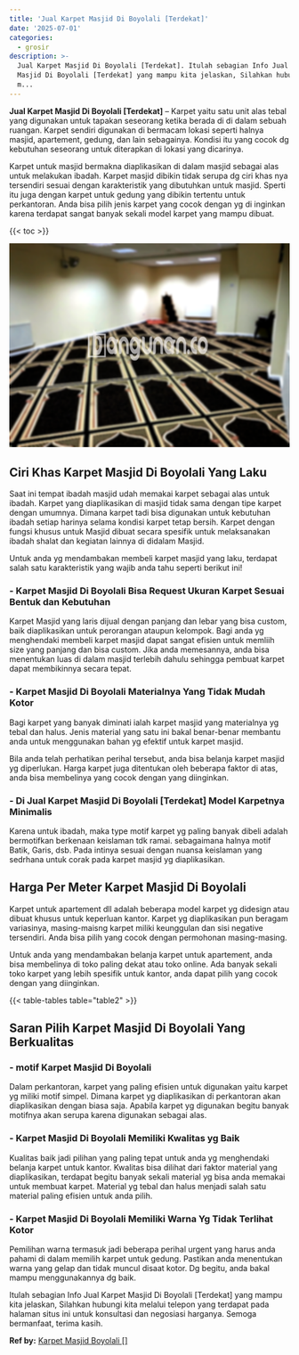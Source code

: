 ```yaml
---
title: 'Jual Karpet Masjid Di Boyolali [Terdekat]'
date: '2025-07-01'
categories:
  - grosir
description: >-
  Jual Karpet Masjid Di Boyolali [Terdekat]. Itulah sebagian Info Jual Karpet
  Masjid Di Boyolali [Terdekat] yang mampu kita jelaskan, Silahkan hubungi kita
  m...
---
```


**Jual Karpet Masjid Di Boyolali \[Terdekat\]** – Karpet yaitu satu unit alas tebal yang digunakan untuk tapakan seseorang ketika berada di di dalam sebuah ruangan. Karpet sendiri digunakan di bermacam lokasi seperti halnya masjid, apartement, gedung, dan lain sebagainya. Kondisi itu yang cocok dg kebutuhan seseorang untuk diterapkan di lokasi yang dicarinya.

Karpet untuk masjid bermakna diaplikasikan di dalam masjid sebagai alas untuk melakukan ibadah. Karpet masjid dibikin tidak serupa dg ciri khas nya tersendiri sesuai dengan karakteristik yang dibutuhkan untuk masjid. Sperti itu juga dengan karpet untuk gedung yang dibikin tertentu untuk perkantoran. Anda bisa pilih jenis karpet yang cocok dengan yg di inginkan karena terdapat sangat banyak sekali model karpet yang mampu dibuat.

{{< toc >}}

![Jual Karpet Masjid Di Boyolali [Terdekat]](/images/grosir-karpet-murah-57.png)

## Ciri Khas Karpet Masjid Di Boyolali Yang Laku

Saat ini tempat ibadah masjid udah memakai karpet sebagai alas untuk ibadah. Karpet yang diaplikasikan di masjid tidak sama dengan tipe karpet dengan umumnya. Dimana karpet tadi bisa digunakan untuk kebutuhan ibadah setiap harinya selama kondisi karpet tetap bersih. Karpet dengan fungsi khusus untuk Masjid dibuat secara spesifik untuk melaksanakan ibadah shalat dan kegiatan lainnya di didalam Masjid.

Untuk anda yg mendambakan membeli karpet masjid yang laku, terdapat salah satu karakteristik yang wajib anda tahu seperti berikut ini!

### \- Karpet Masjid Di Boyolali Bisa Request Ukuran Karpet Sesuai Bentuk dan Kebutuhan

Karpet Masjid yang laris dijual dengan panjang dan lebar yang bisa custom, baik diaplikasikan untuk perorangan ataupun kelompok. Bagi anda yg menghendaki membeli karpet masjid dapat sangat efisien untuk memliih size yang panjang dan bisa custom. Jika anda memesannya, anda bisa menentukan luas di dalam masjid terlebih dahulu sehingga pembuat karpet dapat membikinnya secara tepat.

### \- Karpet Masjid Di Boyolali Materialnya Yang Tidak Mudah Kotor

Bagi karpet yang banyak diminati ialah karpet masjid yang materialnya yg tebal dan halus. Jenis material yang satu ini bakal benar-benar membantu anda untuk menggunakan bahan yg efektif untuk karpet masjid.

Bila anda telah perhatikan perihal tersebut, anda bisa belanja karpet masjid yg diperlukan. Harga karpet juga ditentukan oleh beberapa faktor di atas, anda bisa membelinya yang cocok dengan yang diinginkan.

### \- Di Jual Karpet Masjid Di Boyolali \[Terdekat\] Model Karpetnya Minimalis

Karena untuk ibadah, maka type motif karpet yg paling banyak dibeli adalah bermotifkan berkenaan keislaman tdk ramai. sebagaimana halnya motif Batik, Garis, dsb. Pada intinya sesuai dengan nuansa keislaman yang sedrhana untuk corak pada karpet masjid yg diaplikasikan.

## Harga Per Meter Karpet Masjid Di Boyolali

Karpet untuk apartement dll adalah beberapa model karpet yg didesign atau dibuat khusus untuk keperluan kantor. Karpet yg diaplikasikan pun beragam variasinya, masing-maisng karpet miliki keunggulan dan sisi negative tersendiri. Anda bisa pilih yang cocok dengan permohonan masing-masing.

Untuk anda yang mendambakan belanja karpet untuk apartement, anda bisa membelinya di toko paling dekat atau toko online. Ada banyak sekali toko karpet yang lebih spesifik untuk kantor, anda dapat pilih yang cocok dengan yang diinginkan.

{{< table-tables table="table2" >}}

## Saran Pilih Karpet Masjid Di Boyolali Yang Berkualitas

### \- motif Karpet Masjid Di Boyolali

Dalam perkantoran, karpet yang paling efisien untuk digunakan yaitu karpet yg miliki motif simpel. Dimana karpet yg diaplikasikan di perkantoran akan diaplikasikan dengan biasa saja. Apabila karpet yg digunakan begitu banyak motifnya akan serupa karena digunakan sebagai alas.

### \- Karpet Masjid Di Boyolali Memiliki Kwalitas yg Baik

Kualitas baik jadi pilihan yang paling tepat untuk anda yg menghendaki belanja karpet untuk kantor. Kwalitas bisa dilihat dari faktor material yang diaplikasikan, terdapat begitu banyak sekali material yg bisa anda memakai untuk membuat karpet. Material yg tebal dan halus menjadi salah satu material paling efisien untuk anda pilih.

### \- Karpet Masjid Di Boyolali Memiliki Warna Yg Tidak Terlihat Kotor

Pemilihan warna termasuk jadi beberapa perihal urgent yang harus anda pahami di dalam memilih karpet untuk gedung. Pastikan anda menentukan warna yang gelap dan tidak muncul disaat kotor. Dg begitu, anda bakal mampu menggunakannya dg baik.

Itulah sebagian Info Jual Karpet Masjid Di Boyolali \[Terdekat\] yang mampu kita jelaskan, Silahkan hubungi kita melalui telepon yang terdapat pada halaman situs ini untuk konsultasi dan negosiasi harganya. Semoga bermanfaat, terima kasih.

**Ref by:**  [Karpet Masjid Boyolali []](https://id.wikipedia.org/wiki/Karpet)
